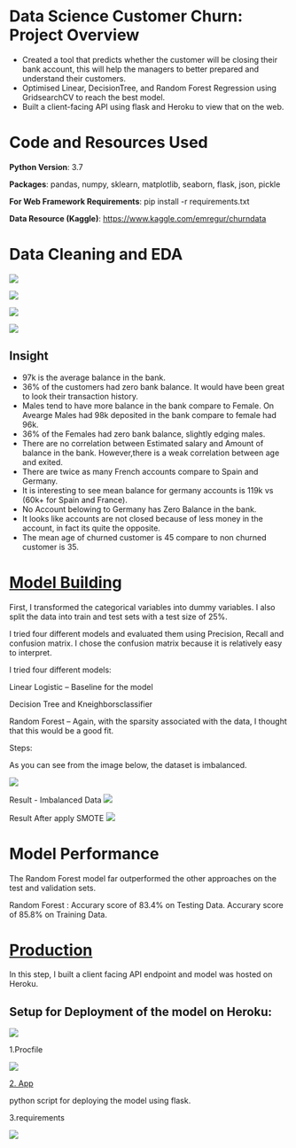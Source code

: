 # Data Science Customer Churn: Project Overview

* Created a tool that predicts whether the customer will be closing their bank account, this will help the managers to better prepared and understand their customers.
* Optimised Linear, DecisionTree, and Random Forest Regression using GridsearchCV to reach the best model.
* Built a client-facing API using flask and Heroku to view that on the web.

# Code and Resources Used

**Python Version**: 3.7

**Packages**: pandas, numpy, sklearn, matplotlib, seaborn, flask, json, pickle

**For Web Framework Requirements**: pip install -r requirements.txt

**Data Resource (Kaggle)**: https://www.kaggle.com/emregur/churndata

# Data Cleaning and EDA

![](/images//balance.PNG)

![](/images//corr.PNG)

![](/images//Geo.PNG)

![](/images//age.PNG)

## Insight

- 97k is the average balance in the bank.
- 36% of the customers had zero bank balance. It would have been great to look their transaction history.
- Males tend to have more balance in the bank compare to Female. On Avearge Males had 98k deposited in the bank compare to female had 96k.
- 36% of the Females had zero bank balance, slightly edging males.
- There are no correlation between Estimated salary and Amount of balance in the bank. However,there is a weak correlation between age and exited.
- There are twice as many French accounts compare to Spain and Germany.
- It is interesting to see mean balance for germany accounts is 119k vs (60k+ for Spain and France).
- No Account belowing to Germany has Zero Balance in the bank.
- It looks like accounts are not closed because of less money in the account, in fact its quite the opposite.
- The mean age of churned customer is 45 compare to non churned customer is 35.

# [Model Building](https://github.com/Jaspreetsm21/Bank_churn_ML/blob/main/Model.ipynb)
First, I transformed the categorical variables into dummy variables. I also split the data into train and test sets with a test size of 25%.

I tried four different models and evaluated them using Precision, Recall and confusion matrix. I chose the confusion matrix because it is relatively easy to interpret.

I tried four different models:

Linear Logistic – Baseline for the model

Decision Tree and Kneighborsclassifier 

Random Forest – Again, with the sparsity associated with the data, I thought that this would be a good fit.

Steps:

As you can see from the image below, the dataset is imbalanced.  

![](/images//model1.PNG)

Result - Imbalanced Data
![](/images//model2.PNG)

Result After apply SMOTE 
![](/images//model3.PNG)

# Model Performance

The Random Forest model far outperformed the other approaches on the test and validation sets.

Random Forest :
Accurary score of 83.4% on Testing Data. 
Accurary score of 85.8% on Training Data. 


 # [Production](https://bankml.herokuapp.com/) 
 In this step, I built a client facing API endpoint and model was hosted on Heroku.
 
## Setup for Deployment of the model on Heroku:

![](/images/predict.png)

1.Procfile

![](/images/profile.png)

[2. App](https://github.com/Jaspreetsm21/Bank_churn_ML/blob/main/app.py)

python script for deploying the model using flask.

3.requirements

![](images/requirements.png)

